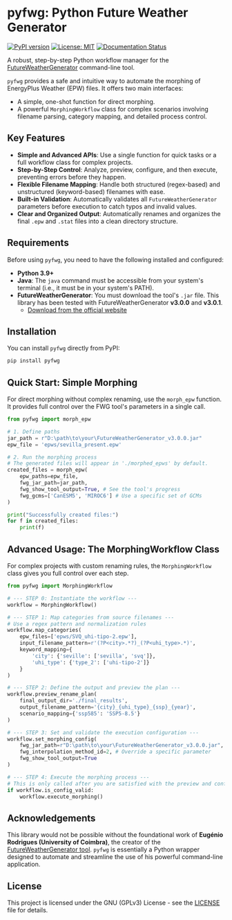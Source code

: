 # pyfwg: Python Future Weather Generator

[![PyPI version](https://badge.fury.io/py/pyfwg.svg)](https://badge.fury.io/py/pyfwg)
[![License: MIT](https://img.shields.io/badge/License-MIT-yellow.svg)](https://opensource.org/licenses/MIT)
[![Documentation Status](https://readthedocs.org/projects/pyfwg/badge/?version=latest)](https://pyfwg.readthedocs.io/en/latest/?badge=latest)

A robust, step-by-step Python workflow manager for the [FutureWeatherGenerator](https://future-weather-generator.adai.pt/) command-line tool.

`pyfwg` provides a safe and intuitive way to automate the morphing of EnergyPlus Weather (EPW) files. It offers two main interfaces:
- A simple, one-shot function for direct morphing.
- A powerful `MorphingWorkflow` class for complex scenarios involving filename parsing, category mapping, and detailed process control.

## Key Features

- **Simple and Advanced APIs**: Use a single function for quick tasks or a full workflow class for complex projects.
- **Step-by-Step Control**: Analyze, preview, configure, and then execute, preventing errors before they happen.
- **Flexible Filename Mapping**: Handle both structured (regex-based) and unstructured (keyword-based) filenames with ease.
- **Built-in Validation**: Automatically validates all `FutureWeatherGenerator` parameters before execution to catch typos and invalid values.
- **Clear and Organized Output**: Automatically renames and organizes the final `.epw` and `.stat` files into a clean directory structure.

## Requirements

Before using `pyfwg`, you need to have the following installed and configured:

*   **Python 3.9+**
*   **Java**: The `java` command must be accessible from your system's terminal (i.e., it must be in your system's PATH).
*   **FutureWeatherGenerator**: You must download the tool's `.jar` file. This library has been tested with FutureWeatherGenerator **v3.0.0** and **v3.0.1**.
    *   [Download from the official website](https://future-weather-generator.adai.pt/)

## Installation

You can install `pyfwg` directly from PyPI:

```bash
pip install pyfwg
```

## Quick Start: Simple Morphing

For direct morphing without complex renaming, use the `morph_epw` function. It provides full control over the FWG tool's parameters in a single call.

```python
from pyfwg import morph_epw

# 1. Define paths
jar_path = r"D:\path\to\your\FutureWeatherGenerator_v3.0.0.jar"
epw_file = 'epws/sevilla_present.epw'

# 2. Run the morphing process
# The generated files will appear in './morphed_epws' by default.
created_files = morph_epw(
    epw_paths=epw_file,
    fwg_jar_path=jar_path,
    fwg_show_tool_output=True, # See the tool's progress
    fwg_gcms=['CanESM5', 'MIROC6'] # Use a specific set of GCMs
)

print("Successfully created files:")
for f in created_files:
    print(f)
```

## Advanced Usage: The MorphingWorkflow Class

For complex projects with custom renaming rules, the `MorphingWorkflow` class gives you full control over each step.

```python
from pyfwg import MorphingWorkflow

# --- STEP 0: Instantiate the workflow ---
workflow = MorphingWorkflow()

# --- STEP 1: Map categories from source filenames ---
# Use a regex pattern and normalization rules
workflow.map_categories(
    epw_files=['epws/SVQ_uhi-tipo-2.epw'],
    input_filename_pattern=r'(?P<city>.*?)_(?P<uhi_type>.*)',
    keyword_mapping={
        'city': {'seville': ['sevilla', 'svq']},
        'uhi_type': {'type_2': ['uhi-tipo-2']}
    }
)

# --- STEP 2: Define the output and preview the plan ---
workflow.preview_rename_plan(
    final_output_dir='./final_results',
    output_filename_pattern='{city}_{uhi_type}_{ssp}_{year}',
    scenario_mapping={'ssp585': 'SSP5-8.5'}
)

# --- STEP 3: Set and validate the execution configuration ---
workflow.set_morphing_config(
    fwg_jar_path=r"D:\path\to\your\FutureWeatherGenerator_v3.0.0.jar",
    fwg_interpolation_method_id=2, # Override a specific parameter
    fwg_show_tool_output=True
)

# --- STEP 4: Execute the morphing process ---
# This is only called after you are satisfied with the preview and config.
if workflow.is_config_valid:
    workflow.execute_morphing()
```

## Acknowledgements

This library would not be possible without the foundational work of **Eugénio Rodrigues (University of Coimbra)**, the creator of the [FutureWeatherGenerator tool](https://future-weather-generator.adai.pt/). `pyfwg` is essentially a Python wrapper designed to automate and streamline the use of his powerful command-line application.

## License

This project is licensed under the GNU (GPLv3) License - see the [LICENSE](LICENSE) file for details.
